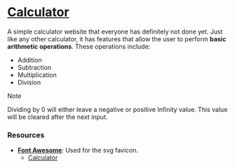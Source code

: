 # [Calculator](https://enetwarch.github.io/calculator/)

A simple calculator website that everyone has definitely not done yet. Just like any other calculator, it has features that allow the user to perform **basic arithmetic operations**. These operations include:

* Addition
* Subtraction 
* Multiplication 
* Division 

> [!NOTE]
> Dividing by 0 will either leave a negative or positive Infinity value. This value will be cleared after the next input.

### Resources

* [**Font Awesome**](https://fontawesome.com/): Used for the svg favicon.
    * [Calculator](https://fontawesome.com/icons/calculator)